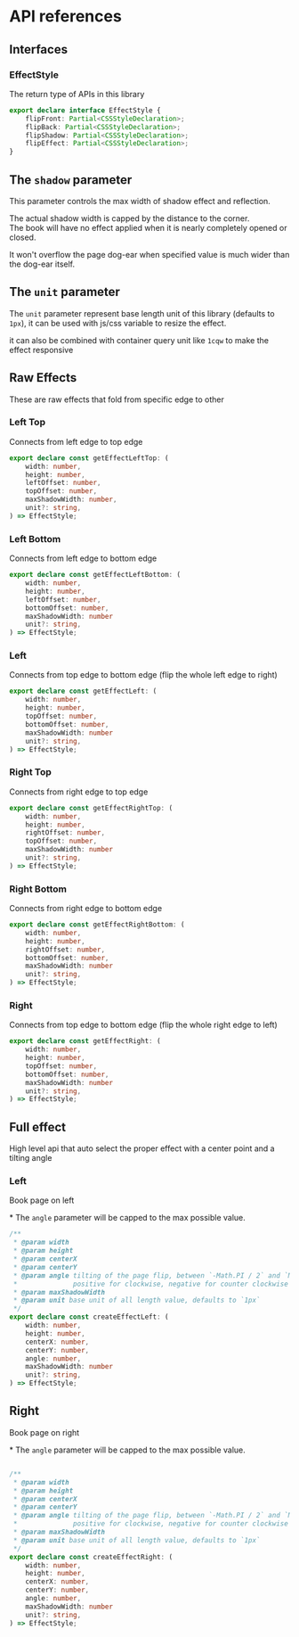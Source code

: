 # API references

<script setup>
import DemoLeftTop from './components/DemoLeftTop.vue'
import DemoLeftBottom from './components/DemoLeftBottom.vue'
import DemoLeft from './components/DemoLeft.vue'
import DemoRightTop from './components/DemoRightTop.vue'
import DemoRightBottom from './components/DemoRightBottom.vue'
import DemoRight from './components/DemoRight.vue'
import DemoEffectStrength from './components/DemoEffectStrength.vue'
import DemoEffectFull from './components/DemoEffectFull.vue'
import DemoEffectUnit from './components/DemoEffectUnit.vue'
</script>

## Interfaces

### EffectStyle

The return type of APIs in this library

```typescript
export declare interface EffectStyle {
    flipFront: Partial<CSSStyleDeclaration>;
    flipBack: Partial<CSSStyleDeclaration>;
    flipShadow: Partial<CSSStyleDeclaration>;
    flipEffect: Partial<CSSStyleDeclaration>;
}
```

## The `shadow` parameter

This parameter controls the max width of shadow effect and reflection.

<DemoEffectStrength :top="60" :bottom="50" :initial-shadow="10"/>

<DemoEffectStrength :top="60" :bottom="50" :initial-shadow="30"/>

The actual shadow width is capped by the distance to the corner.  
The book will have no effect applied when it is nearly completely opened or closed.  

<DemoEffectStrength :top="10" :bottom="0" :initial-shadow="10"/>

It won't overflow the page dog-ear when specified value is much wider than the dog-ear itself.

<DemoEffectStrength :top="10" :bottom="0" :initial-shadow="50"/>

## The `unit` parameter

The `unit` parameter represent base length unit of this library (defaults to `1px`), it can be used with js/css variable to resize the effect.

<DemoEffectUnit/>

it can also be combined with container query unit like `1cqw` to make the effect responsive

## Raw Effects

These are raw effects that fold from specific edge to other

### Left Top

Connects from left edge to top edge

<DemoLeftTop />

``` typescript
export declare const getEffectLeftTop: (
    width: number,
    height: number,
    leftOffset: number,
    topOffset: number,
    maxShadowWidth: number,
    unit?: string,
) => EffectStyle;
```

### Left Bottom

Connects from left edge to bottom edge

<DemoLeftBottom />

``` typescript
export declare const getEffectLeftBottom: (
    width: number,
    height: number,
    leftOffset: number,
    bottomOffset: number,
    maxShadowWidth: number
    unit?: string,
) => EffectStyle;
```

### Left

Connects from top edge to bottom edge (flip the whole left edge to right)

<DemoLeft />

``` typescript
export declare const getEffectLeft: (
    width: number,
    height: number,
    topOffset: number,
    bottomOffset: number,
    maxShadowWidth: number
    unit?: string,
) => EffectStyle;
```

### Right Top

Connects from right edge to top edge

<DemoRightTop />

``` typescript
export declare const getEffectRightTop: (
    width: number,
    height: number,
    rightOffset: number,
    topOffset: number,
    maxShadowWidth: number
    unit?: string,
) => EffectStyle;
```

### Right Bottom

Connects from right edge to bottom edge

<DemoRightBottom />

``` typescript
export declare const getEffectRightBottom: (
    width: number,
    height: number,
    rightOffset: number,
    bottomOffset: number,
    maxShadowWidth: number
    unit?: string,
) => EffectStyle;
```

### Right

Connects from top edge to bottom edge (flip the whole right edge to left)

<DemoRight />

``` typescript
export declare const getEffectRight: (
    width: number,
    height: number,
    topOffset: number,
    bottomOffset: number,
    maxShadowWidth: number
    unit?: string,
) => EffectStyle;
```

## Full effect

High level api that auto select the proper effect with a center point and a tilting angle

### Left

Book page on left

\* The `angle` parameter will be capped to the max possible value.

<DemoEffectFull />


``` typescript
/**
 * @param width
 * @param height
 * @param centerX
 * @param centerY
 * @param angle tilting of the page flip, between `-Math.PI / 2` and `Math.PI / 2`.
 *              positive for clockwise, negative for counter clockwise
 * @param maxShadowWidth
 * @param unit base unit of all length value, defaults to `1px`
 */
export declare const createEffectLeft: (
    width: number,
    height: number,
    centerX: number,
    centerY: number,
    angle: number,
    maxShadowWidth: number
    unit?: string,
) => EffectStyle;
```

## Right

Book page on right

\* The `angle` parameter will be capped to the max possible value.

<DemoEffectFull :onRight="true"/>

```typescript

/**
 * @param width
 * @param height
 * @param centerX
 * @param centerY
 * @param angle tilting of the page flip, between `-Math.PI / 2` and `Math.PI / 2`.
 *              positive for clockwise, negative for counter clockwise
 * @param maxShadowWidth
 * @param unit base unit of all length value, defaults to `1px`
 */
export declare const createEffectRight: (
    width: number,
    height: number,
    centerX: number,
    centerY: number,
    angle: number,
    maxShadowWidth: number
    unit?: string,
) => EffectStyle;
```